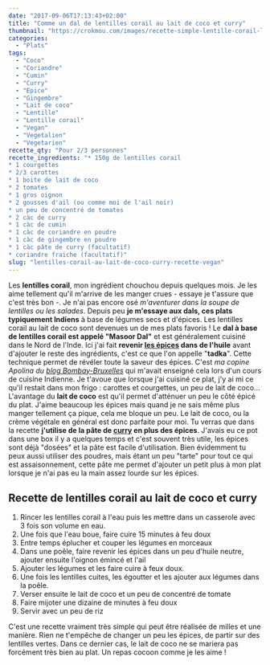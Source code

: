 ```yaml
---
date: "2017-09-06T17:13:43+02:00"
title: "Comme un dal de lentilles corail au lait de coco et curry"
thumbnail: "https://crokmou.com/images/recette-simple-lentille-corail-lait-coco-curry-vegetal-vegan-crokmou-blog-cuisine-voyage-1-1.jpg"
categories:
  - "Plats"
tags:
  - "Coco"
  - "Coriandre"
  - "Cumin"
  - "Curry"
  - "Epice"
  - "Gingembre"
  - "Lait de coco"
  - "Lentille"
  - "Lentille corail"
  - "Vegan"
  - "Vegetalien"
  - "Vegetarien"
recette_qty: "Pour 2/3 personnes"
recette_ingredients: "* 150g de lentilles corail
* 1 courgettes
* 2/3 carottes
* 1 boite de lait de coco
* 2 tomates
* 1 gros oignon
* 2 gousses d'ail (ou comme moi de l'ail noir)
* un peu de concentré de tomates
* 2 càc de curry
* 1 càc de cumin
* 1 càc de coriandre en poudre
* 1 càc de gingembre en poudre
* 1 càc pâte de curry (facultatif)
* coriandre fraiche (facultatif)"
slug: "lentilles-corail-au-lait-de-coco-curry-recette-vegan"
---
```


Les **lentilles corail**, mon ingrédient chouchou depuis quelques mois. Je les aime tellement qu'il m'arrive de les manger crues - essaye je t'assure que c'est très bon -. Je n'ai pas encore osé _m'aventurer dans la soupe de lentilles ou les salades_. Depuis peu **je m'essaye aux dals, ces plats typiquement Indiens** à base de légumes secs et d'épices. Les lentilles corail au lait de coco sont devenues un de mes plats favoris ! Le **dal à base de lentilles corail est appelé "Masoor Dal"** et est généralement cuisiné dans le Nord de l'Inde. Ici j'ai fait **revenir [les épices](https://www.crokmou.com/tag/epice) dans de l'huile** avant d'ajouter le reste des ingrédients, c'est ce que l'on appelle "**tadka**". Cette technique permet de révéler toute la saveur des épices. C'est _ma copine Apolina du [blog Bombay-Bruxelles](http://bombay-bruxelles.blogspot.be/)_ qui m'avait enseigné cela lors d'un cours de cuisine Indienne. Je t'avoue que lorsque j'ai cuisiné ce plat, j'y ai mi ce qu'il restait dans mon frigo : carottes et courgettes, un peu de lait de coco... L'avantage du **lait de coco** est qu'il permet d'atténuer un peu le côté épicé du plat. J'aime beaucoup les épices mais quand je ne sais même plus manger tellement ça pique, cela me bloque un peu. Le lait de coco, ou la crème végétale en général est donc parfaite pour moi. Tu verras que dans la recette **j'utilise de la pâte de [curry](https://www.crokmou.com/tag/curry) en plus des épices**. J'avais eu ce pot dans une box il y a quelques temps et c'est souvent très utile, les épices sont déjà "dosées" et la pâte est facile d'utilisation. Bien évidemment tu peux aussi utiliser des poudres, mais étant un peu "tarte" pour tout ce qui est assaisonnement, cette pâte me permet d'ajouter un petit plus à mon plat lorsque je n'ai pas eu la main assez lourde sur les épices.

## **Recette de lentilles corail au lait de coco et curry**

1.  Rincer les lentilles corail à l'eau puis les mettre dans un casserole avec 3 fois son volume en eau.
2.  Une fois que l'eau boue, faire cuire 15 minutes à feu doux
3.  Entre temps éplucher et couper les légumes en morceaux
4.  Dans une poêle, faire revenir les épices dans un peu d'huile neutre, ajouter ensuite l'oignon émincé et l'ail
5.  Ajouter les légumes et les faire cuire à feux doux.
6.  Une fois les lentilles cuites, les égoutter et les ajouter aux légumes dans la poêle.
7.  Verser ensuite le lait de coco et un peu de concentré de tomate
8.  Faire mijoter une dizaine de minutes à feu doux
9.  Servir avec un peu de riz

C'est une recette vraiment très simple qui peut être réalisée de milles et une manière. Rien ne t'empêche de changer un peu les épices, de partir sur des lentilles vertes. Dans ce dernier cas, le lait de coco ne se mariera pas forcément très bien au plat. Un repas cocoon comme je les aime !